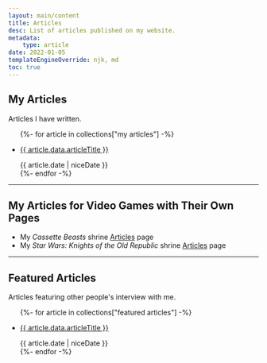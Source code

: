 ```yaml
---
layout: main/content
title: Articles
desc: List of articles published on my website.
metadata:
    type: article
date: 2022-01-05
templateEngineOverride: njk, md
toc: true
---
```


## My Articles
Articles I have written.
<ul class="content-list">
    {%- for article in collections["my articles"] -%}
        <li>
            <p><a href="{{ article.url }}">{{ article.data.articleTitle }}</a></p>
            <time>{{ article.date | niceDate }}</time>
        </li>
    {%- endfor -%}
</ul>

---

## My Articles for Video Games with Their Own Pages
<ul class="content-list">
    <li>My <cite>Cassette Beasts</cite> shrine <a href="/shrines/cassettebeasts/articles/">Articles</a> page</li>
    <li>My <cite>Star Wars: Knights of the Old Republic</cite> shrine <a href="/shrines/starwarskotor/articles/">Articles</a> page</li>
</ul>

---

## Featured Articles
Articles featuring other people's interview with me.
<ul class="content-list">
    {%- for article in collections["featured articles"] -%}
        <li>
            <p><a href="{{ article.url }}">{{ article.data.articleTitle }}</a></p>
            <time>{{ article.date | niceDate }}</time>
        </li>
    {%- endfor -%}
</ul>
